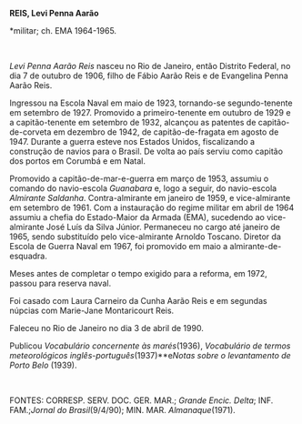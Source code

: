 **REIS, Levi Penna Aarão**

\*militar; ch. EMA 1964-1965.

 

*Levi Penna Aarão Reis* nasceu no Rio de Janeiro, então Distrito
Federal, no dia 7 de outubro de 1906, filho de Fábio Aarão Reis e de
Evangelina Penna Aarão Reis.

Ingressou na Escola Naval em maio de 1923, tornando-se segundo-tenente
em setembro de 1927. Promovido a primeiro-tenente em outubro de 1929 e a
capitão-tenente em setembro de 1932, alcançou as patentes de
capitão-de-corveta em dezembro de 1942, de capitão-de-fragata em agosto
de 1947. Durante a guerra esteve nos Estados Unidos, fiscalizando a
construção de navios para o Brasil. De volta ao país serviu como capitão
dos portos em Corumbá e em Natal.

Promovido a capitão-de-mar-e-guerra em março de 1953, assumiu o comando
do navio-escola *Guanabara* e, logo a seguir, do navio-escola *Almirante
Saldanha*. Contra-almirante em janeiro de 1959, e vice-almirante em
setembro de 1961. Com a instauração do regime militar em abril de 1964
assumiu a chefia do Estado-Maior da Armada (EMA), sucedendo ao
vice-almirante José Luís da Silva Júnior. Permaneceu no cargo até
janeiro de 1965, sendo substituído pelo vice-almirante Arnoldo Toscano.
Diretor da Escola de Guerra Naval em 1967, foi promovido em maio a
almirante-de-esquadra.

Meses antes de completar o tempo exigido para a reforma, em 1972, passou
para reserva naval.

Foi casado com Laura Carneiro da Cunha Aarão Reis e em segundas núpcias
com Marie-Jane Montaricourt Reis.

Faleceu no Rio de Janeiro no dia 3 de abril de 1990.

Publicou *Vocabulário concernente às marés*(1936), *Vocabulário de*
*termos meteorológicos inglês-português*(1937)**e*Notas sobre o*
*levantamento de Porto Belo* (1939).

 

FONTES: CORRESP. SERV. DOC. GER. MAR.; *Grande Encic. Delta*; INF.
FAM.;*Jornal do Brasil*(9/4/90); MIN. MAR. *Almanaque*(1971).

 

 
